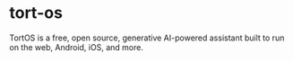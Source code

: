 # tort-os
TortOS is a free, open source, generative AI-powered assistant built to run on the web, Android, iOS, and more.
